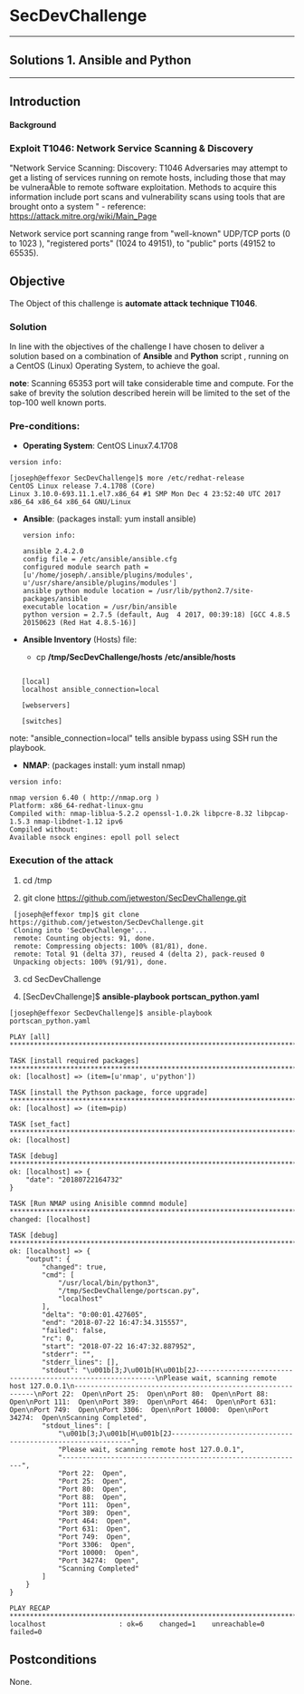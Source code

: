 # SecDevChallenge
______
## Solutions 1. Ansible and Python
______
## Introduction

#### Background

### Exploit T1046: Network Service Scanning & Discovery

"Network Service Scanning:      Discovery:      T1046   Adversaries may attempt to get a listing of services running on remote hosts, including those that may be vulneraÂble
to remote software exploitation. Methods to acquire this information
include port scans and vulnerability scans using tools that are brought onto a system " - reference: https://attack.mitre.org/wiki/Main_Page

Network service port scanning range from "well-known" UDP/TCP ports (0 to 1023 ),
"registered ports" (1024 to 49151), to "public" ports (49152 to 65535).


## Objective

The Object of this challenge is __automate attack technique T1046__.

### Solution

In line with the objectives of the challenge I have chosen to deliver a solution based on a combination of __Ansible__ and __Python__ script , running  on a CentOS (Linux) Operating System, to achieve the goal.

__note__: Scanning 65353 port will take considerable time and compute. For the sake of brevity the solution described herein will  be limited to the set of the top-100 well known ports.


### Pre-conditions:


- __Operating System__: CentOS Linux7.4.1708

```
version info:

[joseph@effexor SecDevChallenge]$ more /etc/redhat-release
CentOS Linux release 7.4.1708 (Core)
Linux 3.10.0-693.11.1.el7.x86_64 #1 SMP Mon Dec 4 23:52:40 UTC 2017 x86_64 x86_64 x86_64 GNU/Linux
```


- __Ansible__: (packages install: yum install ansible)


  ```
  version info:

  ansible 2.4.2.0
  config file = /etc/ansible/ansible.cfg
  configured module search path = [u'/home/joseph/.ansible/plugins/modules', u'/usr/share/ansible/plugins/modules']
  ansible python module location = /usr/lib/python2.7/site-packages/ansible
  executable location = /usr/bin/ansible
  python version = 2.7.5 (default, Aug  4 2017, 00:39:18) [GCC 4.8.5 20150623 (Red Hat 4.8.5-16)]

  ```

 - __Ansible Inventory__ (Hosts) file:

   -  cp __/tmp/SecDevChallenge/hosts__ __/etc/ansible/hosts__

```

   [local]
   localhost ansible_connection=local

   [webservers]

   [switches]

```

note: "ansible_connection=local" tells ansible bypass using SSH run the playbook.

- __NMAP__: (packages install: yum install nmap)

```
version info:

nmap version 6.40 ( http://nmap.org )
Platform: x86_64-redhat-linux-gnu
Compiled with: nmap-liblua-5.2.2 openssl-1.0.2k libpcre-8.32 libpcap-1.5.3 nmap-libdnet-1.12 ipv6
Compiled without:
Available nsock engines: epoll poll select
```

 ### Execution of the attack


1. cd /tmp

2.  git clone https://github.com/jetweston/SecDevChallenge.git

```
 [joseph@effexor tmp]$ git clone https://github.com/jetweston/SecDevChallenge.git
 Cloning into 'SecDevChallenge'...
 remote: Counting objects: 91, done.
 remote: Compressing objects: 100% (81/81), done.
 remote: Total 91 (delta 37), reused 4 (delta 2), pack-reused 0
 Unpacking objects: 100% (91/91), done.
 ```

 3. cd SecDevChallenge


 4. [SecDevChallenge]$ __ansible-playbook portscan_python.yaml__

```
[joseph@effexor SecDevChallenge]$ ansible-playbook portscan_python.yaml

PLAY [all] ********************************************************************************************************************

TASK [install required packages] **********************************************************************************************
ok: [localhost] => (item=[u'nmap', u'python'])

TASK [install the Pythson package, force upgrade] *****************************************************************************
ok: [localhost] => (item=pip)

TASK [set_fact] ***************************************************************************************************************
ok: [localhost]

TASK [debug] ******************************************************************************************************************
ok: [localhost] => {
    "date": "20180722164732"
}

TASK [Run NMAP using Anisible commnd module] **********************************************************************************
changed: [localhost]

TASK [debug] ******************************************************************************************************************
ok: [localhost] => {
    "output": {
        "changed": true,
        "cmd": [
            "/usr/local/bin/python3",
            "/tmp/SecDevChallenge/portscan.py",
            "localhost"
        ],
        "delta": "0:00:01.427605",
        "end": "2018-07-22 16:47:34.315557",
        "failed": false,
        "rc": 0,
        "start": "2018-07-22 16:47:32.887952",
        "stderr": "",
        "stderr_lines": [],
        "stdout": "\u001b[3;J\u001b[H\u001b[2J------------------------------------------------------------\nPlease wait, scanning remote host 127.0.0.1\n------------------------------------------------------------\nPort 22:  Open\nPort 25:  Open\nPort 80:  Open\nPort 88:  Open\nPort 111:  Open\nPort 389:  Open\nPort 464:  Open\nPort 631:  Open\nPort 749:  Open\nPort 3306:  Open\nPort 10000:  Open\nPort 34274:  Open\nScanning Completed",
        "stdout_lines": [
            "\u001b[3;J\u001b[H\u001b[2J------------------------------------------------------------",
            "Please wait, scanning remote host 127.0.0.1",
            "------------------------------------------------------------",
            "Port 22:  Open",
            "Port 25:  Open",
            "Port 80:  Open",
            "Port 88:  Open",
            "Port 111:  Open",
            "Port 389:  Open",
            "Port 464:  Open",
            "Port 631:  Open",
            "Port 749:  Open",
            "Port 3306:  Open",
            "Port 10000:  Open",
            "Port 34274:  Open",
            "Scanning Completed"
        ]
    }
}

PLAY RECAP ********************************************************************************************************************
localhost                  : ok=6    changed=1    unreachable=0    failed=0   

```


## Postconditions

None.
